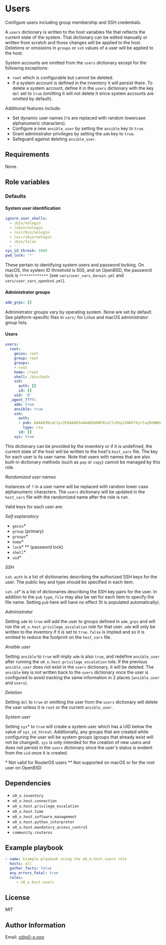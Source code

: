 # Users

Configure users including group membership and SSH credentials.

A `users` dictionary is written to the host variables file that reflects the current state of the system. That dictionary can be edited manually or written from scratch and those changes will be applied to the host. Deletions or omissions in `groups` or `ssh` values of a user will be applied to the host.

System accounts are omitted from the `users` dictionary except for the following exceptions:

* `root` which is configurable but cannot be deleted.
* If a system account is defined in the inventory it will persist there. To delete a system account, define it in the `users` dictionary with the key `del` set to `true` (omitting it will not delete it since system accounts are omitted by default).

Additional features include:

* Set dynamic user names (`?`s are replaced with random lowercase alphanumeric characters).
* Configure a new `ansible_user` by setting the `ansible` key to `true`.
* Grant administrator privileges by setting the `adm` key to `true`.
* Safeguard against deleting `ansible_user`.

## Requirements

None.

## Role variables

### Defaults

#### System user identification

```yaml
ignore_user_shells:
  - /bin/nologin
  - /sbin/nologin
  - /usr/bin/nologin
  - /usr/sbin/nologin
  - /bin/false
  - ''
sys_id_thresh: 1000
pwd_lock: '*'
```

These pertain to identifying system users and password locking. On macOS, the system ID threshold is 500, and on OpenBSD, the password lock is `*************` (see `vars/user_vars_darwin.yml` and `vars/user_vars_openbsd.yml`).

#### Administrator groups

```yaml
adm_grps: []
```

Administrator groups vary by operating system. None are set by default. See platform-specific files in `vars/` for Linux and macOS administrator group lists.

#### Users

```yaml
users:
  root:
    gecos: root
    group: root
    groups:
    - root
    home: /root
    shell: /bin/bash
    ssh:
      auth: []
      id: []
    uid: '0'
  _agent_????:
    adm: true
    ansible: true
    ssh:
      auth:
      - pub: AAAAB3NzaC1yc2EAAAABIwAAAQEA6NF8iallvQVp22WDkTkyrtvp9eWW6A8YVr+kz4TjGYe7gHzIw+niNltGEFHzD8+v1I2YJ6oXevct1YeS0o9HZyN1Q9qgCgzUFtdOKLv6IedplqoPkcmF0aYet2PkEDo3MlTBckFXPITAMzF8dJSIFo9D8HfdOV0IAdx4O7PtixWKn5y2hMNG0zQPyUecp4pzC6kivAIhyfHilFR61RGL+GPXQ2MWZWFYbAGjyiYJnAmCP3NOTd0jMZEnDkbUvxhMmBYSdETk1rRgm+R4LOzFUGaHqHDLKLX+FIPKcF96hrucXzcWyLbIbEgE98OHlnVYCzRdK8jlqm8tehUc9c9WhQ==
        type: rsa
      id: []
    sys: true
```

This dictionary can be provided by the inventory or if it is undefined, the current state of the host will be written to the host's `host_vars` file. The key for each user is its user name. Note that users with names that are also built-in dictionary methods (such as `pop` or `copy`) cannot be managed by this role.

*Randomized user names*

Instances of `?` in a user name will be replaced with random lower case alphanumeric characters. The `users` dictionary will be updated in the `host_vars` file with the randomized name after the role is run.

Valid keys for each user are:

*Self explanatory*

* `gecos`*
* `group` (primary)
* `groups`*
* `home`*
* `lock`* ** (password lock)
* `shell`*
* `uid`*

*SSH*

 `ssh.auth` is a list of dictionaries describing the authorized SSH keys for the user. The public key and type should be specified in each item.

`ssh.id`* is a list of dictionaries describing the SSH key pairs for the user. In addition to the `pub` `type`, `file` may also be set for each item to specify the file name. Setting `pub` here will have no effect (It is populated automatically).

*Administrator*

Setting `adm` to `true` will add the user to groups defined in `adm_grps` and will run the `o0_o.host.privilege_escalation` role for that user. `adm` will only be written to the inventory if it is set to `true`. `false` is implied and so it is omitted to reduce the footprint on the `host_vars` file.

*Ansible user*

Setting `ansible` to `true` will imply `adm` is also `true`, and redefine `ansible_user` after running the `o0_o.host.privilege_escalation` role. If the previous `ansible_user` does not exist in the `users` dictionary, it will be deleted. The `ansible` key is _not_ written back to the `users` dictionary once the user is configured to avoid tracking the same information in 2 places (`ansible_user` and `users`).

*Deletion*

Setting `del` to `true` or omitting the user from the `users` dictionary will delete the user unless it is `root` or the current `ansible_user`.

*System user*

Setting `sys`* to `true` will create a system user which has a UID below the value of `sys_id_thresh`. Additionally, any groups that are created while configuring the user will be system groups (groups that already exist will not be changed). `sys` is only intended for the creation of new users and does not persist in the `users` dictionary since the user's status is evident from the `uid` once it is created.


\* Not valid for RouterOS users
\** Not supported on macOS or for the root user on OpenBSD

## Dependencies

* `o0_o.inventory`
* `o0_o.host.connection`
* `o0_o.host.privilege_escalation`
* `o0_o.host.time`
* `o0_o.host.software_management`
* `o0_o.host.python_interpreter`
* `o0_o.host.mandatory_access_control`
* `community.routeros`

## Example playbook

```yaml
- name: Example playbook using the o0_o.host.users role
  hosts: all
  gather_facts: false
  any_errors_fatal: true
  roles:
     - o0_o.host.users
```

## License

MIT

## Author Information

Email: o@o0-o.ooo
